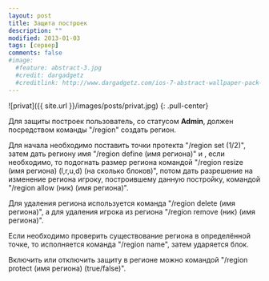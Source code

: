 ```yaml
---
layout: post
title: Защита построек
description: ""
modified: 2013-01-03
tags: [сервер]
comments: false
#image:
  #feature: abstract-3.jpg
  #credit: dargadgetz
  #creditlink: http://www.dargadgetz.com/ios-7-abstract-wallpaper-pack-for-iphone-5-and-ipod-touch-retina/
---
```


![privat]({{ site.url }}/images/posts/privat.jpg)
{: .pull-center}

Для защиты построек пользователь, со статусом **Admin**, должен посредством команды "/region" создать регион.
<!-- more -->

Для начала необходимо поставить точки протекта "/region set (1/2)", затем дать региону имя "/region define (имя региона)" и , если необходимо, то подогнать размер региона командой "/region resize (имя региона) (l,r,u,d) (на сколько блоков)", потом дать разрешение на изменение региона игроку, построившему данную постройку, командой "/region allow (ник) (имя региона)".

Для удаления региона используется команда "/region delete (имя региона)", а для удаления игрока из региона "/region remove (ник) (имя региона)".

Если необходимо проверить существование региона в определённой точке, то исполняется команда "/region name", затем ударяется блок.

Включить или отключить защиту в регионе можно командой "/region protect (имя региона) (true/false)".
